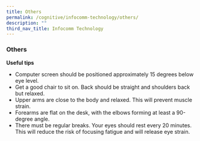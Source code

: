 ```yaml
---
title: Others
permalink: /cognitive/infocomm-technology/others/
description: ""
third_nav_title: Infocomm Technology
---
```

### **Others**
**Useful tips**
*   Computer screen should be positioned approximately 15 degrees below eye level.
*   Get a good chair to sit on. Back should be straight and shoulders back but relaxed.
*   Upper arms are close to the body and relaxed. This will prevent muscle strain.
*   Forearms are flat on the desk, with the elbows forming at least a 90-degree angle.
*   There must be regular breaks. Your eyes should rest every 20 minutes. This will reduce the risk of focusing fatigue and will release eye strain.